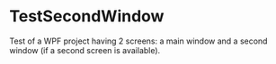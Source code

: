 # TestSecondWindow
Test of a WPF project having 2 screens: a main window and a second window (if a second screen is available).
